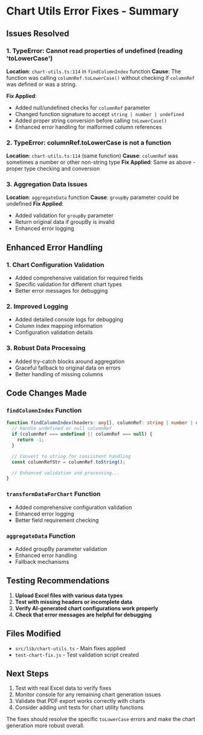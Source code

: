 # Chart Utils Error Fixes - Summary

## Issues Resolved

### 1. TypeError: Cannot read properties of undefined (reading 'toLowerCase')
**Location**: `chart-utils.ts:114` in `findColumnIndex` function
**Cause**: The function was calling `columnRef.toLowerCase()` without checking if `columnRef` was defined or was a string.

**Fix Applied**:
- Added null/undefined checks for `columnRef` parameter
- Changed function signature to accept `string | number | undefined`
- Added proper string conversion before calling `toLowerCase()`
- Enhanced error handling for malformed column references

### 2. TypeError: columnRef.toLowerCase is not a function
**Location**: `chart-utils.ts:114` (same function)
**Cause**: `columnRef` was sometimes a number or other non-string type
**Fix Applied**: Same as above - proper type checking and conversion

### 3. Aggregation Data Issues
**Location**: `aggregateData` function
**Cause**: `groupBy` parameter could be undefined
**Fix Applied**:
- Added validation for `groupBy` parameter
- Return original data if groupBy is invalid
- Enhanced error logging

## Enhanced Error Handling

### 1. Chart Configuration Validation
- Added comprehensive validation for required fields
- Specific validation for different chart types
- Better error messages for debugging

### 2. Improved Logging
- Added detailed console logs for debugging
- Column index mapping information
- Configuration validation details

### 3. Robust Data Processing
- Added try-catch blocks around aggregation
- Graceful fallback to original data on errors
- Better handling of missing columns

## Code Changes Made

### `findColumnIndex` Function
```typescript
function findColumnIndex(headers: any[], columnRef: string | number | undefined): number {
  // Handle undefined or null columnRef
  if (columnRef === undefined || columnRef === null) {
    return -1;
  }

  // Convert to string for consistent handling
  const columnRefStr = columnRef.toString();

  // Enhanced validation and processing...
}
```

### `transformDataForChart` Function
- Added comprehensive configuration validation
- Enhanced error logging
- Better field requirement checking

### `aggregateData` Function
- Added groupBy parameter validation
- Enhanced error handling
- Fallback mechanisms

## Testing Recommendations

1. **Upload Excel files with various data types**
2. **Test with missing headers or incomplete data**
3. **Verify AI-generated chart configurations work properly**
4. **Check that error messages are helpful for debugging**

## Files Modified

- `src/lib/chart-utils.ts` - Main fixes applied
- `test-chart-fix.js` - Test validation script created

## Next Steps

1. Test with real Excel data to verify fixes
2. Monitor console for any remaining chart generation issues
3. Validate that PDF export works correctly with charts
4. Consider adding unit tests for chart utility functions

The fixes should resolve the specific `toLowerCase` errors and make the chart generation more robust overall.